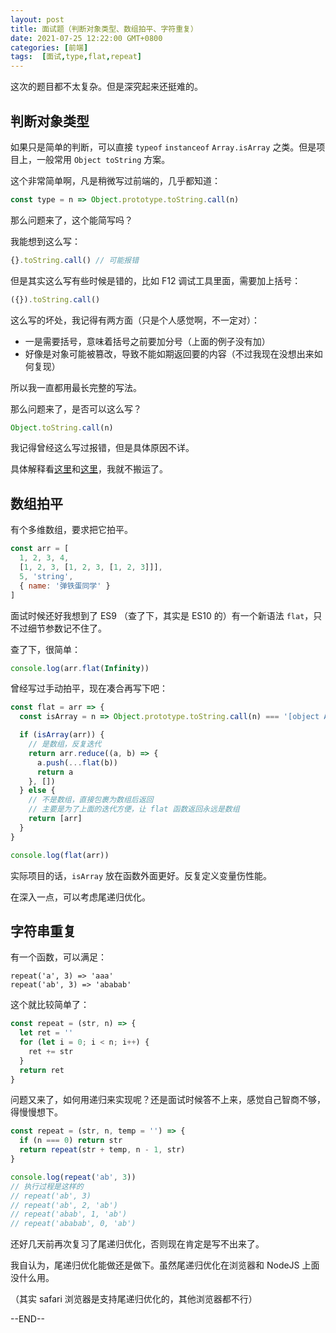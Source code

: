 ```yaml
---
layout: post
title: 面试题（判断对象类型、数组拍平、字符重复）
date: 2021-07-25 12:22:00 GMT+0800
categories: [前端]
tags:  [面试,type,flat,repeat]
---
```


这次的题目都不太复杂。但是深究起来还挺难的。

<!-- more -->

## 判断对象类型

如果只是简单的判断，可以直接 `typeof` `instanceof` `Array.isArray` 之类。但是项目上，一般常用 `Object toString` 方案。

这个非常简单啊，凡是稍微写过前端的，几乎都知道：

```js
const type = n => Object.prototype.toString.call(n)
```

那么问题来了，这个能简写吗？

我能想到这么写：

```js
{}.toString.call() // 可能报错
```

但是其实这么写有些时候是错的，比如 F12 调试工具里面，需要加上括号：

```js
({}).toString.call()
```

这么写的坏处，我记得有两方面（只是个人感觉啊，不一定对）：

* 一是需要括号，意味着括号之前要加分号（上面的例子没有加）
* 好像是对象可能被篡改，导致不能如期返回要的内容（不过我现在没想出来如何复现）

所以我一直都用最长完整的写法。

那么问题来了，是否可以这么写？

```js
Object.toString.call(n)
```

我记得曾经这么写过报错，但是具体原因不详。

具体解释看[这里](https://segmentfault.com/a/1190000039034404)和[这里](https://juejin.cn/post/6844903604990509063)，我就不搬运了。

## 数组拍平

有个多维数组，要求把它拍平。

```js
const arr = [
  1, 2, 3, 4,
  [1, 2, 3, [1, 2, 3, [1, 2, 3]]],
  5, 'string',
  { name: '弹铁蛋同学' }
]
```

面试时候还好我想到了 ES9 （查了下，其实是 ES10 的）有一个新语法 `flat`，只不过细节参数记不住了。

查了下，很简单：

```js
console.log(arr.flat(Infinity))
```

曾经写过手动拍平，现在凑合再写下吧：

```js
const flat = arr => {
  const isArray = n => Object.prototype.toString.call(n) === '[object Array]'

  if (isArray(arr)) {
    // 是数组，反复迭代
    return arr.reduce((a, b) => {
      a.push(...flat(b))
      return a
    }, [])
  } else {
    // 不是数组，直接包裹为数组后返回
    // 主要是为了上面的迭代方便，让 flat 函数返回永远是数组
    return [arr]
  }
}

console.log(flat(arr))
```

实际项目的话，`isArray` 放在函数外面更好。反复定义变量伤性能。

在深入一点，可以考虑尾递归优化。

## 字符串重复

有一个函数，可以满足：

```
repeat('a', 3) => 'aaa'
repeat('ab', 3) => 'ababab'
```

这个就比较简单了：

```js
const repeat = (str, n) => {
  let ret = ''
  for (let i = 0; i < n; i++) {
    ret += str
  }
  return ret
}
```

问题又来了，如何用递归来实现呢？还是面试时候答不上来，感觉自己智商不够，得慢慢想下。

```js
const repeat = (str, n, temp = '') => {
  if (n === 0) return str
  return repeat(str + temp, n - 1, str)
}

console.log(repeat('ab', 3))
// 执行过程是这样的
// repeat('ab', 3)
// repeat('ab', 2, 'ab')
// repeat('abab', 1, 'ab')
// repeat('ababab', 0, 'ab')
```

还好几天前再次复习了尾递归优化，否则现在肯定是写不出来了。

我自认为，尾递归优化能做还是做下。虽然尾递归优化在浏览器和 NodeJS 上面没什么用。

（其实 safari 浏览器是支持尾递归优化的，其他浏览器都不行）

--END--
